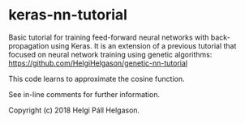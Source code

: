 # keras-nn-tutorial

Basic tutorial for training feed-forward neural networks with back-propagation using Keras. It is an extension of a previous tutorial that focused on neural network training using genetic algorithms: https://github.com/HelgiHelgason/genetic-nn-tutorial

This code learns to approximate the cosine function.

See in-line comments for further information.

Copyright (c) 2018 Helgi Páll Helgason.
